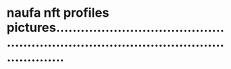 # naufa nft profiles pictures............................................................................................................
